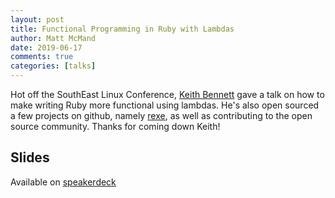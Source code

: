 ```yaml
---
layout: post
title: Functional Programming in Ruby with Lambdas
author: Matt McMand
date: 2019-06-17
comments: true
categories: [talks]
---
```


Hot off the SouthEast Linux Conference, [Keith Bennett](http://twitter.com/keithrbennett) gave a talk on how to make writing Ruby more functional using lambdas. He's also open sourced a few projects on github, namely [rexe](https://github.com/keithrbennett/rexe), as well as contributing to the open source community. Thanks for coming down Keith!

## Slides

Available on [speakerdeck](https://speakerdeck.com/keithrbennett/functional-programming-in-ruby-with-lambdas)
